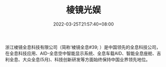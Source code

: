 ﻿---
weight: 
title: "棱镜光娱"
description: "浙江棱镜全息科技有限公司（简称‘棱镜全息#39; ）是中国领先的全息科技公司，在全息科技应用、AID-全息空中智能显示系统、全息车载AID、智能全息座舱、吉利全息、大众全息(5月)、科技创新研发等方面始终保持中国业界领先地位。"
date: 2022-03-25T21:57:40+08:00
lastmod: 2022-03-25T16:45:40+08:00
draft: false
authors: ["Metabd"]
featuredImage: "411.png"
link: "https://www.mholos.com/"
tags: ["棱镜光娱","全息影像"]
categories: ["navigation"]
navigation: ["全息影像"]
lightgallery: true
toc: true
pinned: false
recommend: false
recommend1: false
---
浙江棱镜全息科技有限公司（简称‘棱镜全息#39; ）是中国领先的全息科技公司，在全息科技应用、AID-全息空中智能显示系统、全息车载AID、智能全息座舱、吉利全息、大众全息(5月)、科技创新研发等方面始终保持中国业界领先地位。
